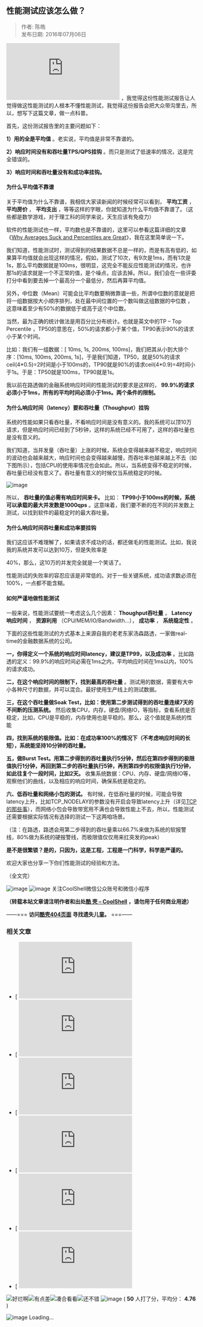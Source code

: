 ## 性能测试应该怎么做？  

> 作者: 陈皓  
> 发布日期: 2016年07月06日  

![image](http://dubbo.io/User+Guide-zh.htm#UserGuide-zh-%E6%80%A7%E8%83%BD%E6%B5%8B%E8%AF%95%E6%8A%A5%E5%91%8A)
，我觉得这份性能测试报告让人觉得做这性能测试的人根本不懂性能测试，我觉得这份报告会把大众带沟里去，所以，想写下这篇文章，做一点科普。

首先，这份测试报告里的主要问题如下：

**1）用的全是平均值** 。老实说，平均值是非常不靠谱的。

**2）响应时间没有和吞吐量TPS/QPS挂钩** 。而只是测试了低速率的情况，这是完全错误的。

**3）响应时间和吞吐量没有和成功率挂钩。**

#### 为什么平均值不靠谱

关于平均值为什么不靠谱，我相信大家读新闻的时候经常可以看到， **平均工资** ， **平均房价** ， **平均支出** ，等等这样的字眼，你就知道为什么平均值不靠谱了。（这些都是数学游戏，对于理工科的同学来说，天生应该有免疫力）

软件的性能测试也一样，平均数也是不靠谱的，这里可以参看这篇详细的文章《[Why Averages Suck and Percentiles are Great](http://apmblog.dynatrace.com/2012/11/14/why-averages-suck-and-percentiles-are-great/)》，我在这里简单说一下。

我们知道，性能测试时，测试得到的结果数据不总是一样的，而是有高有低的，如果算平均值就会出现这样的情况，假如，测试了10次，有9次是1ms，而有1次是1s，那么平均数据就是100ms，很明显，这完全不能反应性能测试的情况，也许那1s的请求就是一个不正常的值，是个噪点，应该去掉。所以，我们会在一些评委打分中看到要去掉一个最高分一个最低分，然后再算平均值。

另外，中位数（Mean）可能会比平均数要稍微靠谱一些，所谓中位数的意就是把将一组数据按大小顺序排列，处在最中间位置的一个数叫做这组数据的中位数 ，这意味着至少有50%的数据低于或高于这个中位数。

当然，最为正确的统计做法是用百分比分布统计。也就是英文中的TP – Top Percentile ，TP50的意思在，50%的请求都小于某个值，TP90表示90%的请求小于某个时间。

比如：我们有一组数据：\[ 10ms,  1s, 200ms, 100ms\]，我们把其从小到大排个序：\[10ms, 100ms, 200ms, 1s\]，于是我们知道，TP50，就是50%的请求ceil\(4\*0.5\)=2时间是小于100ms的，TP90就是90%的请求ceil\(4\*0.9\)=4时间小于1s。于是：TP50就是100ms，TP90就是1s。

我以前在路透做的金融系统响应时间的性能测试的要求是这样的， **99.9%的请求必须小于1ms，所有的平均时间必须小于1ms。两个条件的限制。**

#### 为什么响应时间（latency）要和吞吐量（Thoughput）挂钩

系统的性能如果只看吞吐量，不看响应时间是没有意义的。我的系统可以顶10万请求，但是响应时间已经到了5秒钟，这样的系统已经不可用了，这样的吞吐量也是没有意义的。

我们知道，当并发量（吞吐量）上涨的时候，系统会变得越来越不稳定，响应时间的波动也会越来越大，响应时间也会变得越来越慢，而吞吐率也越来越上不去（如下图所示），包括CPU的使用率情况也会如此。所以，当系统变得不稳定的时候，吞吐量已经没有意义了。吞吐量有意义的时候仅当系统稳定的时候。

![image](images/1607-xncsygzmz-1.png)

所以， **吞吐量的值必需有响应时间来卡。** 比如： **TP99小于100ms的时候，系统可以承载的最大并发数是1000qps** 。这意味着，我们要不断的在不同的并发数上测试，以找到软件的最稳定时的最大吞吐量。

#### 为什么响应时间吞吐量和成功率要挂钩

我们这应该不难理解了，如果请求不成功的话，都还做毛的性能测试。比如，我说我的系统并发可以达到10万，但是失败率是

40%，那么，这10万的并发完全就是一个笑话了。

性能测试的失败率的容忍应该是非常低的。对于一些关键系统，成功请求数必须在100%，一点都不能含糊。

#### 如何严谨地做性能测试

一般来说，性能测试要统一考虑这么几个因素： **Thoughput吞吐量** ， **Latency响应时间** ， **资源利用** （CPU/MEM/IO/Bandwidth…）， **成功率** ， **系统稳定性** 。

下面的这些性能测试的方式基本上来源自我的老老东家汤森路透，一家做real-time的金融数据系统的公司。

**一，你得定义一个系统的响应时间latency，建议是TP99，以及成功率** 。比如路透的定义：99.9%的响应时间必需在1ms之内，平均响应时间在1ms以内，100%的请求成功。

**二，在这个响应时间的限制下，找到最高的吞吐量** 。测试用的数据，需要有大中小各种尺寸的数据，并可以混合。最好使用生产线上的测试数据。

**三，在这个吞吐量做Soak Test，比如：使用第二步测试得到的吞吐量连续7天的不间断的压测系统。** 然后收集CPU，内存，硬盘/网络IO，等指标，查看系统是否稳定，比如，CPU是平稳的，内存使用也是平稳的。那么，这个值就是系统的性能

**四，找到系统的极限值。比如：在成功率100%的情况下（不考虑响应时间的长短），系统能坚持10分钟的吞吐量。**

**五，做Burst Test。用第二步得到的吞吐量执行5分钟，然后在第四步得到的极限值执行1分钟，再回到第二步的吞吐量执行5钟，再到第四步的权限值执行1分钟，如此往复个一段时间，比如2天。** 收集系统数据：CPU、内存、硬盘/网络IO等，观察他们的曲线，以及相应的响应时间，确保系统是稳定的。

**六、低吞吐量和网络小包的测试。** 有时候，在低吞吐量的时候，可能会导致latency上升，比如TCP\_NODELAY的参数没有开启会导致latency上升（详见[TCP的那些事](https://coolshell.cn/articles/11564.html)），而网络小包会导致带宽用不满也会导致性能上不去，所以，性能测试还需要根据实际情况有选择的测试一下这两咱场景。

（注：在路透，路透会用第二步得到的吞吐量乘以66.7%来做为系统的软报警线，80%做为系统的硬报警线，而极限值仅仅用来扛突发的peak）

**是不是很繁锁？是的，只因为，这是工程，工程是一门科学，科学是严谨的。**

欢迎大家也分享一下你们性能测试的经验和方法。

（全文完）

![image](images/1607-xncsygzmz-2.jpeg) 
![image](images/1607-xncsygzmz-3.jpeg)
关注CoolShell微信公众账号和微信小程序

**（转载本站文章请注明作者和出处[酷 壳 – CoolShell](https://coolshell.cn/) ，请勿用于任何商业用途）**

——=== **访问[酷壳404页面](http://coolshell.cn/404/) 寻找遗失儿童。** ===——

### 相关文章

* [
![image](https://coolshell.cn/articles/11454.html)
* [
![image](https://coolshell.cn/articles/7490.html)
* [
![image](https://coolshell.cn/articles/8767.html)
* [
![image](https://coolshell.cn/articles/8593.html)
* [
![image](https://coolshell.cn/articles/10910.html)
* [
![image](https://coolshell.cn/articles/9703.html)

![好烂啊](images/1607-xncsygzmz-10.gif)![有点差](images/1607-xncsygzmz-10.gif)![凑合看看](images/1607-xncsygzmz-10.gif)![还不错](images/1607-xncsygzmz-10.gif)
![image](images/1607-xncsygzmz-11.gif) \( **50** 人打了分，平均分： **4.76** \)

![image](images/1607-xncsygzmz-12.gif)
 Loading...
